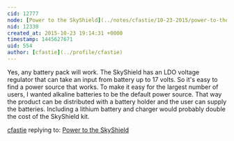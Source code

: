 ```yaml
---
cid: 12777
node: [Power to the SkyShield](../notes/cfastie/10-23-2015/power-to-the-skyshield)
nid: 12330
created_at: 2015-10-23 19:14:31 +0000
timestamp: 1445627671
uid: 554
author: [cfastie](../profile/cfastie)
---
```


Yes, any battery pack will work. The SkyShield has an LDO voltage regulator that can take an input from battery up to 17 volts. So it's easy to find a power source that works. To make it easy for the largest number of users, I wanted alkaline batteries to be the default power source. That way the product can be distributed with a battery holder and the user can supply the batteries. Including a lithium battery and charger would probably double the cost of the SkyShield kit.

[cfastie](../profile/cfastie) replying to: [Power to the SkyShield](../notes/cfastie/10-23-2015/power-to-the-skyshield)

